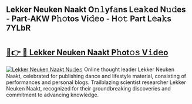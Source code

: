 ## Lekker Neuken Naakt O𝚗𝚕yf𝚊ns L𝚎a𝚔ed N𝚞𝚍es - Part-AKW P𝚑𝚘tos Vi𝚍𝚎o - H𝚘𝚝 Part L𝚎a𝚔s 7YLbR

# <h2><a href="http://kf9cwni.oniu.top/?m=Lekker+Neuken+Naakt">🔗👉 🔴 Lekker Neuken Naakt P𝚑ot𝚘𝚜 V𝚒d𝚎o</a></h2>

[![Lekker Neuken Naakt Nu𝚍e𝚜](https://i.imgur.com/0qMVB7G.gif)](http://kf9cwni.oniu.top/?m=Lekker+Neuken+Naakt)
Online thought leader Lekker Neuken Naakt, celebrated for publishing dance and lifestyle material, consisting of performances and personal blogs. Trailblazing scientist researcher Lekker Neuken Naakt, recognized for their groundbreaking discoveries and commitment to advancing knowledge.  

